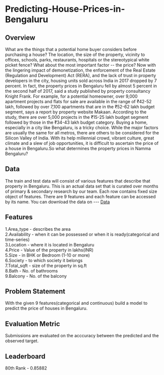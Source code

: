 # Predicting-House-Prices-in-Bengaluru
## Overview
What are the things that a potential home buyer considers before purchasing a house? The location, the size of the property, vicinity to offices, schools, parks, restaurants, hospitals or the stereotypical white picket fence? What about the most important factor -- the price? Now with the lingering impact of demonetization, the enforcement of the Real Estate (Regulation and Development) Act (RERA), and the lack of trust in property developers in the city, housing units sold across India in 2017 dropped by 7 percent. In fact, the property prices in Bengaluru fell by almost 5 percent in the second half of 2017, said a study published by property consultancy Knight Frank. For example, for a potential homeowner, over 9,000 apartment projects and flats for sale are available in the range of ₹42-52 lakh, followed by over 7,100 apartments that are in the ₹52-62 lakh budget segment, says a report by property website Makaan. According to the study, there are over 5,000 projects in the ₹15-25 lakh budget segment followed by those in the ₹34-43 lakh budget category. Buying a home, especially in a city like Bengaluru, is a tricky choice. While the major factors are usually the same for all metros, there are others to be considered for the Silicon Valley of India. With its help millennial crowd, vibrant culture, great climate and a slew of job opportunities, it is difficult to ascertain the price of a house in Bengaluru.So what determines the property prices in Namma Bengaluru? 
## Data  
The train and test data will consist of various features that describe that property in Bengaluru. This is an actual data set that is curated over months of primary & secondary research by our team. Each row contains fixed size object of features. There are 9 features and each feature can be accessed by its name. 
You can download the data on --- [Data](https://www.machinehack.com/hackathons/predicting_house_prices_in_bengaluru/data)
## Features 
1.Area_type - describes the area    
2.Availability - when it can be possessed or when it is ready(categorical and time-series)   
3.Location - where it is located in Bengaluru   
4.Price - Value of the property in lakhs(INR)   
5.Size - in BHK or Bedroom (1-10 or more)   
6.Society - to which society it belongs    
7.Total_sqft - size of the property in sq.ft    
8.Bath - No. of bathrooms    
9.Balcony - No. of the balcony  
## Problem Statement 
With the given 9 features(categorical and continuous) build a model to predict the price of houses in Bengaluru.
## Evaluation Metric
Submissions are evaluated on the acccuracy between the predicted and the observed target.
## Leaderboard
80th Rank - 0.85882
